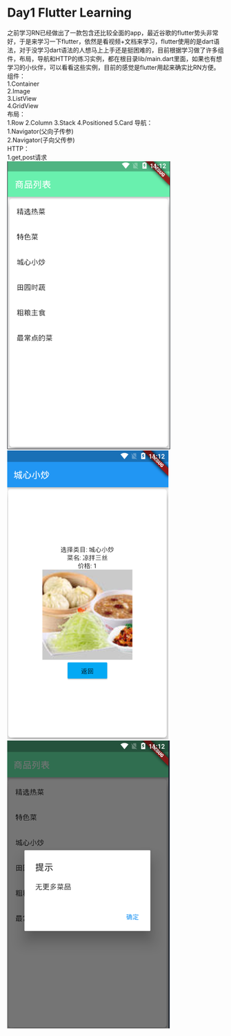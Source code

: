 # Day1 Flutter Learning
之前学习RN已经做出了一款包含还比较全面的app，最近谷歌的flutter势头非常好，于是来学习一下flutter，依然是看视频+文档来学习，flutter使用的是dart语法，对于没学习dart语法的人想马上上手还是挺困难的，目前根据学习做了许多组件，布局，导航和HTTP的练习实例，都在根目录lib/main.dart里面，如果也有想学习的小伙伴，可以看看这些实例，目前的感觉是flutter用起来确实比RN方便。  
组件：  
1.Container  
2.Image  
3.ListView  
4.GridView  
布局：  
1.Row
2.Column
3.Stack
4.Positioned
5.Card
导航：  
1.Navigator(父向子传参)  
2.Navigator(子向父传参)  
HTTP：  
1.get,post请求  
![pic1](./firstflutterappImg/1.png)
![pic1](./firstflutterappImg/2.png)
![pic1](./firstflutterappImg/3.png)
